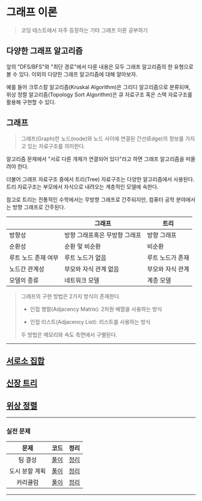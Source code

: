 # 그래프 이론

> 코딩 테스트에서 자주 등장하는 기타 그래프 이론 공부하기

## 다양한 그래프 알고리즘

앞의 "DFS/BFS"와 "최단 경로"에서 다룬 내용은 모두 그래프 알고리즘의 한 유형으로 볼 수 있다. 이외의 다양한 그래프 알고리즘에 대해 알아보자.

예를 들어 크루스칼 알고리즘(Kruskal Algorithm)은 그리디 알고리즘으로 분류되며, 위상 정렬 알고리즘(Topology Sort Algorithm)은 큐 자료구조 혹은 스택 자료구조를 활용해 구현할 수 있다.

## 그래프

> 그래프(Graph)란 노드(node)와 노드 사이에 연결된 간선(Edge)의 정보를 가지고 있는 자료구조를 의미한다.

알고리즘 문제에서 "서로 다른 개체가 연결되어 있다"라고 하면 그래프 알고리즘을 떠올려야 한다.

더불어 그래프 자료구조 중에서 트리(Tree) 자료구조는 다양한 알고리즘에서 사용된다. 트리 자료구조는 부모에서 자식으로 내려오는 계층적인 모델에 속한다.

참고로 트리는 전통적인 수학에서는 무방향 그래프로 간주되지만, 컴퓨터 공학 분야에서는 방향 그래프로 간주된다.

|                     | 그래프                        | 트리             |
| ------------------- | ----------------------------- | ---------------- |
| 방향성              | 방향 그래프혹은 무방향 그래프 | 방향 그래프      |
| 순환성              | 순환 및 비순환                | 비순환           |
| 루트 노드 존재 여부 | 루트 노드가 없음              | 루트 노드가 존재 |
| 노드간 관계성       | 부모와 자식 관계 없음         | 부모와 자식 관계 |
| 모델의 종류         | 네트워크 모델                 | 계층 모델        |

> 그래프의 구현 방법은 2가지 방식이 존재한다.
>
> - 인접 행렬(Adjacency Matrix): 2차원 배열을 사용하는 방식
>
> - 인접 리스트(Adjacency List): 리스트를 사용하는 방식
>
> 두 방법은 메모리와 속도 측면에서 구별된다.

---

## [서로소 집합](./09_그래프이론_서로소집합.md)

## [신장 트리](./09_그래프이론_신장트리.md)

## [위상 정렬](./09_그래프이론_위상정렬.md)

---

### 실전 문제

|      문제      |           코드           |             정리             |
| :------------: | :----------------------: | :--------------------------: |
|    팀 결성     | [풀이](./example/9-1.py) | [정리](./example/9-1_sol.md) |
| 도시 분할 계획 | [풀이](./example/9-2.py) | [정리](./example/9-2_sol.md) |
|    커리큘럼    | [풀이](./example/9-3.py) | [정리](./example/9-3_sol.md) |

---
